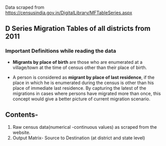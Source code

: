 Data scraped from https://censusindia.gov.in/DigitalLibrary/MFTableSeries.aspx

## D Series Migration Tables of all districts from 2011

### Important Definitions while reading the data

- __Migrants by place of birth__ are those who are enumerated at a village/town at the time of census other than their place of birth.

- A person is considered as __migrant by place of last residence__, if the place in which he is enumerated during the census is other than his place of immediate last residence. By capturing the latest of the migrations in cases where persons have migrated more than once, this concept would give a better picture of current migration scenario.


## Contents-

1. Raw census data(numerical -continuous values) as scraped from the website.
2. Output Matrix- Source to Destination (at district and state level)

